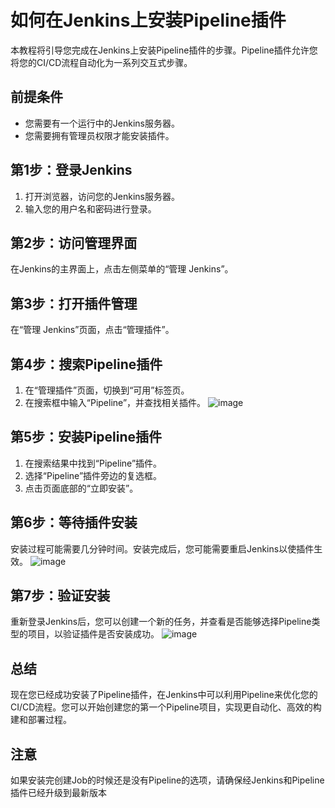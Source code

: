 # 如何在Jenkins上安装Pipeline插件

本教程将引导您完成在Jenkins上安装Pipeline插件的步骤。Pipeline插件允许您将您的CI/CD流程自动化为一系列交互式步骤。

## 前提条件

- 您需要有一个运行中的Jenkins服务器。
- 您需要拥有管理员权限才能安装插件。

## 第1步：登录Jenkins

1. 打开浏览器，访问您的Jenkins服务器。
2. 输入您的用户名和密码进行登录。

## 第2步：访问管理界面

在Jenkins的主界面上，点击左侧菜单的“管理 Jenkins”。

## 第3步：打开插件管理

在“管理 Jenkins”页面，点击“管理插件”。

## 第4步：搜索Pipeline插件

1. 在“管理插件”页面，切换到“可用”标签页。
2. 在搜索框中输入“Pipeline”，并查找相关插件。
![image](https://github.com/R2vix/Raven.github.io/assets/162585942/74545a7d-e732-41cc-aefe-5ac9a51b7e44)

## 第5步：安装Pipeline插件

1. 在搜索结果中找到“Pipeline”插件。
2. 选择“Pipeline”插件旁边的复选框。
3. 点击页面底部的“立即安装”。

## 第6步：等待插件安装

安装过程可能需要几分钟时间。安装完成后，您可能需要重启Jenkins以使插件生效。
![image](https://github.com/R2vix/Raven.github.io/assets/162585942/ad5bb040-6452-411d-9866-62a0a5510670)

## 第7步：验证安装

重新登录Jenkins后，您可以创建一个新的任务，并查看是否能够选择Pipeline类型的项目，以验证插件是否安装成功。
![image](https://github.com/R2vix/Raven.github.io/assets/162585942/5abb436c-c8a5-4db1-8eef-f011e3897383)

## 总结

现在您已经成功安装了Pipeline插件，在Jenkins中可以利用Pipeline来优化您的CI/CD流程。您可以开始创建您的第一个Pipeline项目，实现更自动化、高效的构建和部署过程。


## 注意
如果安装完创建Job的时候还是没有Pipeline的选项，请确保经Jenkins和Pipeline插件已经升级到最新版本 